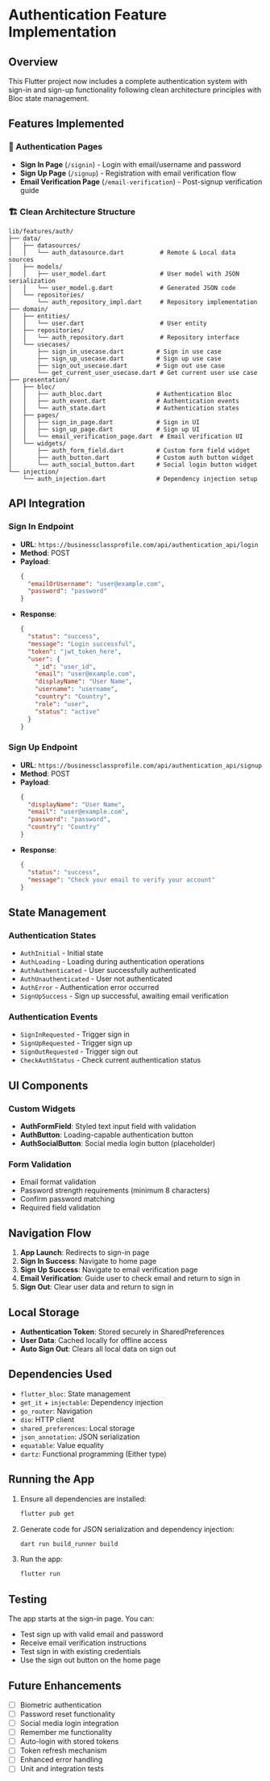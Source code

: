 # Authentication Feature Implementation

## Overview
This Flutter project now includes a complete authentication system with sign-in and sign-up functionality following clean architecture principles with Bloc state management.

## Features Implemented

### 🔐 Authentication Pages
- **Sign In Page** (`/signin`) - Login with email/username and password
- **Sign Up Page** (`/signup`) - Registration with email verification flow
- **Email Verification Page** (`/email-verification`) - Post-signup verification guide

### 🏗️ Clean Architecture Structure

```
lib/features/auth/
├── data/
│   ├── datasources/
│   │   └── auth_datasource.dart          # Remote & Local data sources
│   ├── models/
│   │   ├── user_model.dart               # User model with JSON serialization
│   │   └── user_model.g.dart             # Generated JSON code
│   └── repositories/
│       └── auth_repository_impl.dart     # Repository implementation
├── domain/
│   ├── entities/
│   │   └── user.dart                     # User entity
│   ├── repositories/
│   │   └── auth_repository.dart          # Repository interface
│   └── usecases/
│       ├── sign_in_usecase.dart         # Sign in use case
│       ├── sign_up_usecase.dart         # Sign up use case
│       ├── sign_out_usecase.dart        # Sign out use case
│       └── get_current_user_usecase.dart # Get current user use case
├── presentation/
│   ├── bloc/
│   │   ├── auth_bloc.dart               # Authentication Bloc
│   │   ├── auth_event.dart              # Authentication events
│   │   └── auth_state.dart              # Authentication states
│   ├── pages/
│   │   ├── sign_in_page.dart            # Sign in UI
│   │   ├── sign_up_page.dart            # Sign up UI
│   │   └── email_verification_page.dart  # Email verification UI
│   └── widgets/
│       ├── auth_form_field.dart         # Custom form field widget
│       ├── auth_button.dart             # Custom auth button widget
│       └── auth_social_button.dart      # Social login button widget
└── injection/
    └── auth_injection.dart              # Dependency injection setup
```

## API Integration

### Sign In Endpoint
- **URL**: `https://businessclassprofile.com/api/authentication_api/login`
- **Method**: POST
- **Payload**: 
  ```json
  {
    "emailOrUsername": "user@example.com",
    "password": "password"
  }
  ```
- **Response**:
  ```json
  {
    "status": "success",
    "message": "Login successful",
    "token": "jwt_token_here",
    "user": {
      "_id": "user_id",
      "email": "user@example.com",
      "displayName": "User Name",
      "username": "username",
      "country": "Country",
      "role": "user",
      "status": "active"
    }
  }
  ```

### Sign Up Endpoint
- **URL**: `https://businessclassprofile.com/api/authentication_api/signup`
- **Method**: POST
- **Payload**:
  ```json
  {
    "displayName": "User Name",
    "email": "user@example.com",
    "password": "password",
    "country": "Country"
  }
  ```
- **Response**:
  ```json
  {
    "status": "success",
    "message": "Check your email to verify your account"
  }
  ```

## State Management

### Authentication States
- `AuthInitial` - Initial state
- `AuthLoading` - Loading during authentication operations
- `AuthAuthenticated` - User successfully authenticated
- `AuthUnauthenticated` - User not authenticated
- `AuthError` - Authentication error occurred
- `SignUpSuccess` - Sign up successful, awaiting email verification

### Authentication Events
- `SignInRequested` - Trigger sign in
- `SignUpRequested` - Trigger sign up
- `SignOutRequested` - Trigger sign out
- `CheckAuthStatus` - Check current authentication status

## UI Components

### Custom Widgets
- **AuthFormField**: Styled text input field with validation
- **AuthButton**: Loading-capable authentication button
- **AuthSocialButton**: Social media login button (placeholder)

### Form Validation
- Email format validation
- Password strength requirements (minimum 8 characters)
- Confirm password matching
- Required field validation

## Navigation Flow

1. **App Launch**: Redirects to sign-in page
2. **Sign In Success**: Navigate to home page
3. **Sign Up Success**: Navigate to email verification page
4. **Email Verification**: Guide user to check email and return to sign in
5. **Sign Out**: Clear user data and return to sign in

## Local Storage

- **Authentication Token**: Stored securely in SharedPreferences
- **User Data**: Cached locally for offline access
- **Auto Sign Out**: Clears all local data on sign out

## Dependencies Used

- `flutter_bloc`: State management
- `get_it` + `injectable`: Dependency injection
- `go_router`: Navigation
- `dio`: HTTP client
- `shared_preferences`: Local storage
- `json_annotation`: JSON serialization
- `equatable`: Value equality
- `dartz`: Functional programming (Either type)

## Running the App

1. Ensure all dependencies are installed:
   ```bash
   flutter pub get
   ```

2. Generate code for JSON serialization and dependency injection:
   ```bash
   dart run build_runner build
   ```

3. Run the app:
   ```bash
   flutter run
   ```

## Testing

The app starts at the sign-in page. You can:
- Test sign up with valid email and password
- Receive email verification instructions
- Test sign in with existing credentials
- Use the sign out button on the home page

## Future Enhancements

- [ ] Biometric authentication
- [ ] Password reset functionality
- [ ] Social media login integration
- [ ] Remember me functionality
- [ ] Auto-login with stored tokens
- [ ] Token refresh mechanism
- [ ] Enhanced error handling
- [ ] Unit and integration tests
